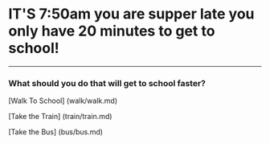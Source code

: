 # IT'S 7:50am you are supper late you only have 20 minutes to get to school!
---
### What should you do that will get to school faster?

[Walk To School]  (walk/walk.md)  

[Take the Train] (train/train.md)  

[Take the Bus] (bus/bus.md)  



